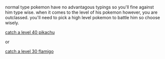 normal type pokemon have no advantagous typings so you'll fine against him type wise.
when it comes to the level of his pokemon however, you are outclassed.
you'll need to pick a high level pokemon to battle him so choose wisely.

[catch a level 40 pikachu](medali-defeated.md)

or

[catch a level 30 flamigo](defeated.md)